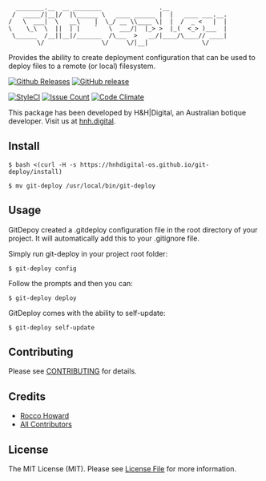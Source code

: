 ```
  ________.__  __ ________                .__                
 /  _____/|__|/  |\______ \   ____ ______ |  |   ____ ___.__.
/   \  ___|  \   __\    |  \_/ __ \\____ \|  |  /  _ <   |  |
\    \_\  \  ||  | |    `   \  ___/|  |_> >  |_(  <_> )___  |
 \______  /__||__|/_______  /\___  >   __/|____/\____// ____|
        \/                \/     \/|__|               \/     
```
Provides the ability to create deployment configuration that can be used to deploy files to a remote (or local) filesystem.

[![Github Releases](https://img.shields.io/github/downloads/hnhdigital-os/git-deploy/latest/total.svg)](https://github.com/hnhdigital-os/git-deploy) [![GitHub release](https://img.shields.io/github/release/hnhdigital-os/git-deploy.svg)]()

[![StyleCI](https://styleci.io/repos/96600391/shield?branch=master)](https://styleci.io/repos/96600391) [![Issue Count](https://codeclimate.com/github/hnhdigital-os/git-deploy/badges/issue_count.svg)](https://codeclimate.com/github/hnhdigital-os/git-deploy) [![Code Climate](https://codeclimate.com/github/hnhdigital-os/git-deploy/badges/gpa.svg)](https://codeclimate.com/github/hnhdigital-os/git-deploy) 

This package has been developed by H&H|Digital, an Australian botique developer. Visit us at [hnh.digital](http://hnh.digital).


## Install

`$ bash <(curl -H -s https://hnhdigital-os.github.io/git-deploy/install)`

`$ mv git-deploy /usr/local/bin/git-deploy`

## Usage

GitDepoy created a .gitdeploy configuration file in the root directory of your project. It will automatically add this to your .gitignore file.

Simply run git-deploy in your project root folder:

`$ git-deploy config`

Follow the prompts and then you can:

`$ git-deploy deploy`

GitDeploy comes with the ability to self-update:

`$ git-deploy self-update`

## Contributing

Please see [CONTRIBUTING](https://github.com/hnhdigital-os/git-deploy/blob/master/CONTRIBUTING.md) for details.

## Credits

* [Rocco Howard](https://github.com/therocis)
* [All Contributors](https://github.com/hnhdigital-os/git-deploy/contributors)

## License

The MIT License (MIT). Please see [License File](https://github.com/hnhdigital-os/git-deploy/blob/master/LICENSE) for more information.
